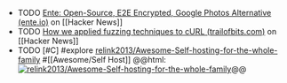 - TODO [Ente: Open-Source, E2E Encrypted, Google Photos Alternative (ente.io)](https://news.ycombinator.com/item?id=39570692) on [[Hacker News]]
- TODO [How we applied fuzzing techniques to cURL (trailofbits.com)](https://news.ycombinator.com/item?id=39562467) on [[Hacker News]]
- TODO [#C] #explore [relink2013/Awesome-Self-hosting-for-the-whole-family](https://github.com/relink2013/Awesome-Self-hosting-for-the-whole-family) #[[Awesome/Self Host]]
  @@html: <a href="https://github.com/relink2013/Awesome-Self-hosting-for-the-whole-family/"><img src="https://github-readme-stats-astronomer.vercel.app/api/pin/?username=relink2013&repo=Awesome-Self-hosting-for-the-whole-family&theme=tokyonight" alt="relink2013/Awesome-Self-hosting-for-the-whole-family"/></a>@@
